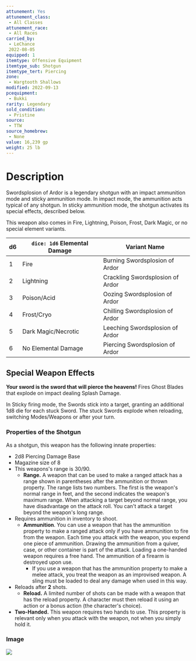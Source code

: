 ```yaml
---
attunement: Yes
attunement_class:
 - All Classes
attunement_race:
 - All Races
carried_by:
 - LeChance
 2022-08-05
equipped: 1
itemtype: Offensive Equipment
itemtype_sub: Shotgun
itemtype_tert: Piercing
zone:
 - Wargtooth Shallows
modified: 2022-09-13
pcequipment:
 - Bukki
rarity: Legendary
sold_condition:
 - Pristine
source:
 - TTW
source_homebrew:
 - None
value: 16,239 gp
weight: 25 lb
---
```

# Description
Swordsplosion of Ardor is a legendary shotgun with an impact ammunition mode and sticky ammunition mode. In impact mode, the ammunition acts typical of any shotgun. In sticky ammunition mode, the shotgun activates its special effects, described below. 

This weapon also comes in Fire, Lightning, Poison, Frost, Dark Magic, or no special element variants.

| d6  | `dice: 1d6` Elemental Damage    | Variant Name                     |
| --- | ------------------- | -------------------------------- |
| 1   | Fire                | Burning Swordsplosion of Ardor   |
| 2   | Lightning           | Crackling Swordsplosion of Ardor |
| 3   | Poison/Acid         | Oozing Swordsplosion of Ardor    |
| 4   | Frost/Cryo          | Chilling Swordsplosion of Ardor  |
| 5   | Dark Magic/Necrotic | Leeching Swordsplosion of Ardor  |
| 6   | No Elemental Damage | Piercing Swordsplosion of Ardor  |

## Special Weapon Effects
**Your sword is the sword that will pierce the heavens!** Fires Ghost Blades that explode on impact dealing Splash Damage. 

In Sticky firing mode, the Swords stick into a target, granting an additional 1d8 die for each stuck Sword. The stuck Swords explode when reloading, switching Modes/Weapons or after your turn. 

### Properties of the Shotgun
As a shotgun, this weapon has the following innate properties:
- 2d8 Piercing Damage Base
- Magazine size of 8
- This weapons's range is 30/90.
	- **Range.** A weapon that can be used to make a ranged attack has a range shown in parentheses after the ammunition or thrown property. The range lists two numbers. The first is the weapon's normal range in feet, and the second indicates the weapon's maximum range. When attacking a target beyond normal range, you have disadvantage on the attack roll. You can't attack a target beyond the weapon's long range.
- Requires ammunition in inventory to shoot. 
	- **Ammunition**. You can use a weapon that has the ammunition property to make a ranged attack only if you have ammunition to fire from the weapon. Each time you attack with the weapon, you expend one piece of ammunition. Drawing the ammunition from a quiver, case, or other container is part of the attack. Loading a one-handed weapon requires a free hand. The ammunition of a firearm is destroyed upon use.
		- If you use a weapon that has the ammunition property to make a melee attack, you treat the weapon as an improvised weapon. A sling must be loaded to deal any damage when used in this way.
 - Reloads after **2** shots. 
	- **Reload.** A limited number of shots can be made with a weapon that has the reload property. A character must then reload it using an action or a bonus action (the character's choice).
- **Two-Handed.** This weapon requires two hands to use. This property is relevant only when you attack with the weapon, not when you simply hold it.

### Image
![](WL-torge-swordsplosion.webp)
